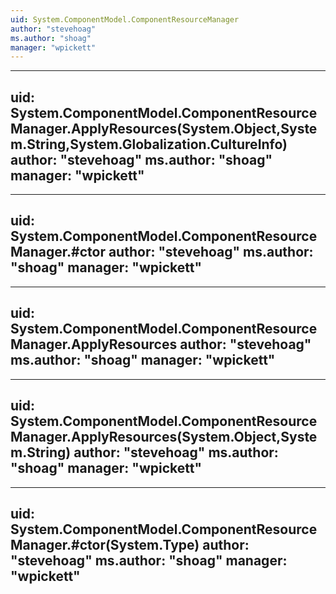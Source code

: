```yaml
---
uid: System.ComponentModel.ComponentResourceManager
author: "stevehoag"
ms.author: "shoag"
manager: "wpickett"
---
```


---
uid: System.ComponentModel.ComponentResourceManager.ApplyResources(System.Object,System.String,System.Globalization.CultureInfo)
author: "stevehoag"
ms.author: "shoag"
manager: "wpickett"
---

---
uid: System.ComponentModel.ComponentResourceManager.#ctor
author: "stevehoag"
ms.author: "shoag"
manager: "wpickett"
---

---
uid: System.ComponentModel.ComponentResourceManager.ApplyResources
author: "stevehoag"
ms.author: "shoag"
manager: "wpickett"
---

---
uid: System.ComponentModel.ComponentResourceManager.ApplyResources(System.Object,System.String)
author: "stevehoag"
ms.author: "shoag"
manager: "wpickett"
---

---
uid: System.ComponentModel.ComponentResourceManager.#ctor(System.Type)
author: "stevehoag"
ms.author: "shoag"
manager: "wpickett"
---

